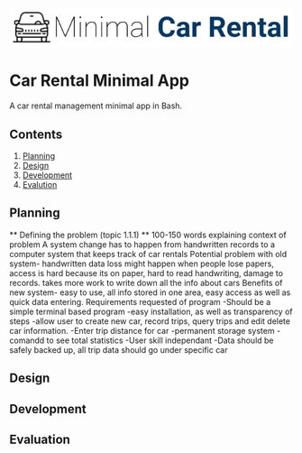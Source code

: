 ![CarRental](logo.png)

Car Rental Minimal App
===========================

A car rental management minimal app in Bash.

Contents
-----
  1. [Planning](#planning)
  1. [Design](#design)
  1. [Development](#development)
  1. [Evalution](#evaluation)

Planning
----------
** Defining the problem (topic 1.1.1) **
100-150 words explaining context of problem
A system change has to happen from handwritten records to a computer system that keeps track of car rentals
Potential problem with old system- handwritten
data loss might happen when people lose papers, access is hard because its on paper, hard to read handwriting, damage to records. takes more work to write down all the info about cars
Benefits of new system- easy to use, all info stored in one area, easy access as well as quick data entering.
Requirements requested of program
-Should be a simple terminal based program
-easy installation, as well as transparency of steps
-allow user to create new car, record trips, query trips and edit delete car information.
-Enter trip distance for car
-permanent storage system
-comandd to see total statistics
-User skill independant
-Data should be safely backed up, all trip data should go under specific car

Design
---------

Development
--------

Evaluation
-----------




